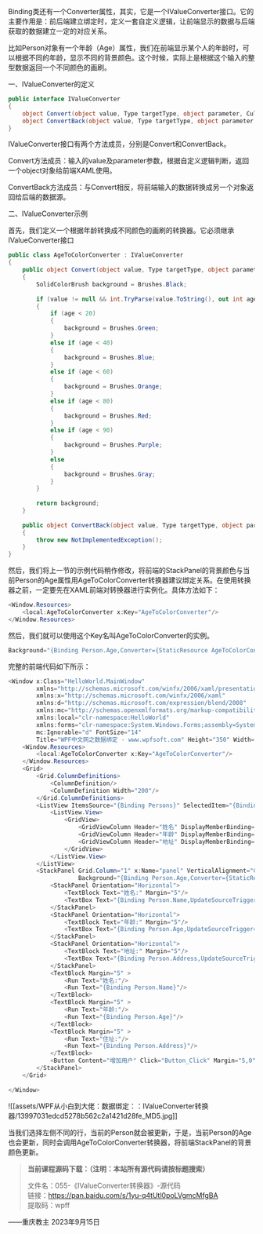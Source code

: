 Binding类还有一个Converter属性，其实，它是一个IValueConverter接口。它的主要作用是：前后端建立绑定时，定义一套自定义逻辑，让前端显示的数据与后端获取的数据建立一定的对应关系。

比如Person对象有一个年龄（Age）属性，我们在前端显示某个人的年龄时，可以根据不同的年龄，显示不同的背景颜色。这个时候，实际上是根据这个输入的整型数据返回一个不同颜色的画刷。

一、IValueConverter的定义

```cs
public interface IValueConverter
{
    object Convert(object value, Type targetType, object parameter, CultureInfo culture);
    object ConvertBack(object value, Type targetType, object parameter, CultureInfo culture);
}
 ```

IValueConverter接口有两个方法成员，分别是Convert和ConvertBack。

Convert方法成员：输入的value及parameter参数，根据自定义逻辑判断，返回一个object对象给前端XAML使用。

ConvertBack方法成员：与Convert相反，将前端输入的数据转换成另一个对象返回给后端的数据源。

二、IValueConverter示例

首先，我们定义一个根据年龄转换成不同颜色的画刷的转换器。它必须继承IValueConverter接口

```cs
public class AgeToColorConverter : IValueConverter
{
    public object Convert(object value, Type targetType, object parameter, CultureInfo culture)
    {
        SolidColorBrush background = Brushes.Black;
 
        if (value != null && int.TryParse(value.ToString(), out int age))
        {
            if (age < 20)
            {
                background = Brushes.Green;
            }
            else if (age < 40)
            {
                background = Brushes.Blue;
            }
            else if (age < 60)
            {
                background = Brushes.Orange;
            }
            else if (age < 80)
            {
                background = Brushes.Red;
            }
            else if (age < 90)
            {
                background = Brushes.Purple;
            }
            else
            {
                background = Brushes.Gray;
            }
        }
 
        return background;
    }
 
    public object ConvertBack(object value, Type targetType, object parameter, CultureInfo culture)
    {
        throw new NotImplementedException();
    }
}
```

然后，我们将上一节的示例代码稍作修改，将前端的StackPanel的背景颜色与当前Person的Age属性用AgeToColorConverter转换器建议绑定关系。在使用转换器之前，一定要先在XAML前端对转换器进行实例化。具体方法如下：

```cs
<Window.Resources>
    <local:AgeToColorConverter x:Key="AgeToColorConverter"/>
</Window.Resources>
```

然后，我们就可以使用这个Key名叫AgeToColorConverter的实例。

```cs
Background="{Binding Person.Age,Converter={StaticResource AgeToColorConverter}}"
```

完整的前端代码如下所示：

```cs
<Window x:Class="HelloWorld.MainWindow"
        xmlns="http://schemas.microsoft.com/winfx/2006/xaml/presentation"
        xmlns:x="http://schemas.microsoft.com/winfx/2006/xaml"
        xmlns:d="http://schemas.microsoft.com/expression/blend/2008"
        xmlns:mc="http://schemas.openxmlformats.org/markup-compatibility/2006"
        xmlns:local="clr-namespace:HelloWorld" 
        xmlns:forms="clr-namespace:System.Windows.Forms;assembly=System.Windows.Forms"
        mc:Ignorable="d" FontSize="14"
        Title="WPF中文网之数据绑定 - www.wpfsoft.com" Height="350" Width="500">
    <Window.Resources>
        <local:AgeToColorConverter x:Key="AgeToColorConverter"/>
    </Window.Resources>
    <Grid>
        <Grid.ColumnDefinitions>
            <ColumnDefinition/>
            <ColumnDefinition Width="200"/>
        </Grid.ColumnDefinitions>
        <ListView ItemsSource="{Binding Persons}" SelectedItem="{Binding Person}">
            <ListView.View>
                <GridView>
                    <GridViewColumn Header="姓名" DisplayMemberBinding="{Binding Name}" Width="60"/>
                    <GridViewColumn Header="年龄" DisplayMemberBinding="{Binding Age}" Width="auto"/>
                    <GridViewColumn Header="地址" DisplayMemberBinding="{Binding Address}" Width="auto"/>
                </GridView>
            </ListView.View>
        </ListView>
        <StackPanel Grid.Column="1" x:Name="panel" VerticalAlignment="Center" Margin="5,0" 
                    Background="{Binding Person.Age,Converter={StaticResource AgeToColorConverter}}">
            <StackPanel Orientation="Horizontal">
                <TextBlock Text="姓名:" Margin="5"/>
                <TextBox Text="{Binding Person.Name,UpdateSourceTrigger=PropertyChanged}" Width="145" Height="25"/>
            </StackPanel>
            <StackPanel Orientation="Horizontal">
                <TextBlock Text="年龄:" Margin="5"/>
                <TextBox Text="{Binding Person.Age,UpdateSourceTrigger=LostFocus}" Width="145" Height="25"/>
            </StackPanel>
            <StackPanel Orientation="Horizontal">
                <TextBlock Text="地址:" Margin="5"/>
                <TextBox Text="{Binding Person.Address,UpdateSourceTrigger=Default}" Width="145" Height="25"/>
            </StackPanel>
            <TextBlock Margin="5" >
                <Run Text="姓名:"/>
                <Run Text="{Binding Person.Name}"/>
            </TextBlock>
            <TextBlock Margin="5" >
                <Run Text="年龄:"/>
                <Run Text="{Binding Person.Age}"/>
            </TextBlock>
            <TextBlock Margin="5" >
                <Run Text="住址:"/>
                <Run Text="{Binding Person.Address}"/>
            </TextBlock>
            <Button Content="增加用户" Click="Button_Click" Margin="5,0"/>
        </StackPanel>
    </Grid>
    
</Window>
```

![[assets/WPF从小白到大佬：数据绑定：：IValueConverter转换器/13997031edcd5278b562c2a1421d28fe_MD5.jpg]]

当我们选择左侧不同的行，当前的Person就会被更新，于是，当前Person的Age也会更新，同时会调用AgeToColorConverter转换器，将前端StackPanel的背景颜色更新。

> **当前课程源码下载：（注明：本站所有源代码请按标题搜索）**
> 
> 文件名：055-《IValueConverter转换器》-源代码  
> 链接：https://pan.baidu.com/s/1yu-q4tUtl0poLVgmcMfgBA  
> 提取码：wpff

——重庆教主 2023年9月15日